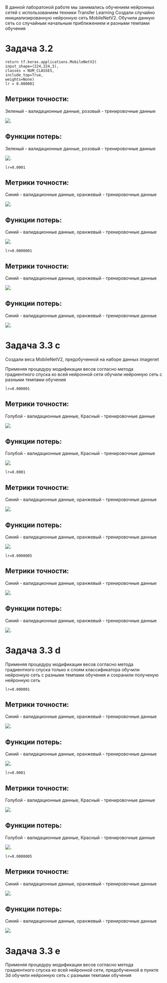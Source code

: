 В данной лаборатоной работе мы занимались обучением нейронных сетей с использованием техники Transfer Learning
Создали случайно инициализированную нейронную сеть MobileNetV2. Обучили данную сеть со случайным начальным приближением и разными темпами обучения

Задача 3.2
===========

    return tf.keras.applications.MobileNetV2(
    input_shape=(224,224,3),
    classes = NUM_CLASSES,
    include_top=True,
    weights=None)
    lr = 0.000001
    
Метрики точности:
 -------
 
Зеленый - валидационные данные, розовый - тренировочные данные
 
![.](https://github.com/baliffagh/SMOMI/blob/Lab3/graph/3.1.1trainvalaccuracy.PNG)

Функции потерь:
------

Зеленый - валидационные данные, розовый - тренировочные данные

![.](https://github.com/baliffagh/SMOMI/blob/Lab3/graph/3.1.1trainvalloss.PNG)
    
    lr=0.0001
    
Метрики точности:
 -------
 
Синий - валидационные данные, оранжевый - тренировочные данные
 
![.](https://github.com/baliffagh/SMOMI/blob/Lab3/graph/3.1.2trainvalaccuracy.PNG)

Функции потерь:
------

Синий - валидационные данные, оранжевый - тренировочные данные

![.](https://github.com/baliffagh/SMOMI/blob/Lab3/graph/3.1.2trainvalloss.PNG)
    
    lr=0.0000001
    
Метрики точности:
 -------
 
Синий - валидационные данные, оранжевый - тренировочные данные
 
![.](https://github.com/baliffagh/SMOMI/blob/Lab3/graph/3.1.3trainvalaccuracy.PNG)

Функции потерь:
------

Синий - валидационные данные, оранжевый - тренировочные данные

![.](https://github.com/baliffagh/SMOMI/blob/Lab3/graph/3.1.3trainvalloss.PNG)
    
Задача 3.3 c
============

Создали веса MobileNetV2, предобученной на наборе данных imagenet

Применяя процедуру модификации весов согласно метода градиентного спуска ко всей нейронной сети обучили нейронную сеть с разными темпами обучения

    lr=0.000001
    
Метрики точности:
 -------
 
Голубой - валидационные данные, Красный - тренировочные данные
 
![.](https://github.com/baliffagh/SMOMI/blob/Lab3/graph/3.2.1trainvalaccuracy.PNG)

Функции потерь:
------

Голубой - валидационные данные, Красный - тренировочные данные

![.](https://github.com/baliffagh/SMOMI/blob/Lab3/graph/3.2.1trainvalloss.PNG)

    lr=0.0001
    
Метрики точности:
 -------
 
Синий - валидационные данные, оранжевый - тренировочные данные
 
![.](https://github.com/baliffagh/SMOMI/blob/Lab3/graph/3.2.2trainvalaccuracy.PNG)

Функции потерь:
------

Синий - валидационные данные, оранжевый - тренировочные данные

![.](https://github.com/baliffagh/SMOMI/blob/Lab3/graph/3.2.2trainvalloss.PNG)

    lr=0.0000005
    
Метрики точности:
 -------
 
Синий - валидационные данные, оранжевый - тренировочные данные
 
![.](https://github.com/baliffagh/SMOMI/blob/Lab3/graph/3.2.3trainvalaccuracy.PNG)

Функции потерь:
------

Синий - валидационные данные, оранжевый - тренировочные данные

![.](https://github.com/baliffagh/SMOMI/blob/Lab3/graph/3.2.3trainvalloss.PNG)

Задача 3.3 d
============

Применяя процедуру модификации весов согласно метода градиентного спуска только к слоям классификатора обучили нейронную сеть с разными темпами обучения и сохранили полученую нейронную сеть

    lr=0.000001
    
Метрики точности:
 -------
 
 Синий - валидационные данные, оранжевый - тренировочные данные
 
![.](https://github.com/baliffagh/SMOMI/blob/Lab3/graph/3.3.1trainvalaccuracy.PNG)

Функции потерь:
------

Синий - валидационные данные, оранжевый - тренировочные данные

![.](https://github.com/baliffagh/SMOMI/blob/Lab3/graph/3.3.1trainvalloss.PNG)

    lr=0.0001
    
Метрики точности:
 -------
 
Голубой - валидационные данные, Красный - тренировочные данные
 
![.](https://github.com/baliffagh/SMOMI/blob/Lab3/graph/3.2.3trainvalaccuracy.PNG)

Функции потерь:
------

Голубой - валидационные данные, Красный - тренировочные данные

![.](https://github.com/baliffagh/SMOMI/blob/Lab3/graph/3.3.2trainvalloss.PNG)

    lr=0.0000005
    
Метрики точности:
 -------
 
Синий - валидационные данные, оранжевый - тренировочные данные
 
![.](https://github.com/baliffagh/SMOMI/blob/Lab3/graph/3.3.3trainvalaccuracy.PNG)

Функции потерь:
------

Синий - валидационные данные, оранжевый - тренировочные данные

![.](https://github.com/baliffagh/SMOMI/blob/Lab3/graph/3.3.3trainvalloss.PNG)

Задача 3.3 e
============

Применяя процедуру модификации весов согласно метода градиентного спуска ко всей нейронной сети, предобученной в пункте 3d обучили нейронную сеть с разными темпами обучения

